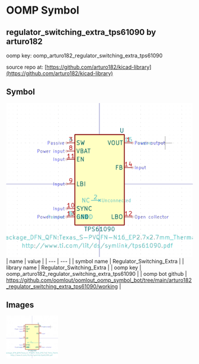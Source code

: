 # OOMP Symbol  
## regulator_switching_extra_tps61090  by arturo182  
  
oomp key: oomp_arturo182_regulator_switching_extra_tps61090  
  
source repo at: [https://github.com/arturo182/kicad-library](https://github.com/arturo182/kicad-library)  
## Symbol  
  
[![working.png](working_600.png)](working.png)  
| name | value | 
| --- | --- | 
| symbol name | Regulator_Switching_Extra | 
| library name | Regulator_Switching_Extra | 
| oomp key | oomp_arturo182_regulator_switching_extra_tps61090 | 
| oomp bot github | https://github.com/oomlout/oomlout_oomp_symbol_bot/tree/main/arturo182_regulator_switching_extra_tps61090/working | 
## Images  
  
[![working.png](working_140.png)](working.png)  
